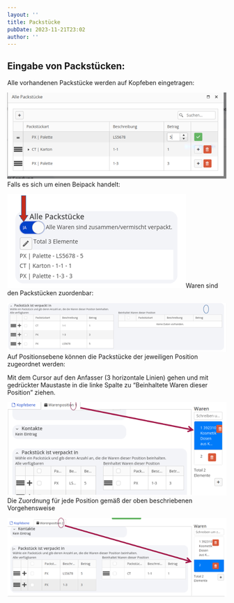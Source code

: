 ```yaml
---
layout: ''
title: Packstücke
pubDate: 2023-11-21T23:02
author: ''
---
```


## **Eingabe von Packstücken:**

Alle vorhandenen Packstücke werden auf Kopfeben eingetragen:

![image-1a6990.png](../../images/tutorials/image-1a6990.png)Falls es sich um einen Beipack handelt:

![image-ab2982.png](../../images/tutorials/image-ab2982.png)Waren sind den Packstücken zuordenbar:

![image-8e9ecf.png](../../images/tutorials/image-8e9ecf.png)Auf Positionsebene können die Packstücke der jeweiligen Position zugeordnet werden:

Mit dem Cursor auf den Anfasser (3 horizontale Linien) gehen und mit gedrückter Maustaste in die linke Spalte zu “Beinhaltete Waren dieser Position” ziehen.

![image-b65c0c.png](../../images/tutorials/image-b65c0c.png)Die Zuordnung für jede Position gemäß der oben beschriebenen Vorgehensweise

![image-fd2f1b.png](../../images/tutorials/image-fd2f1b.png)
